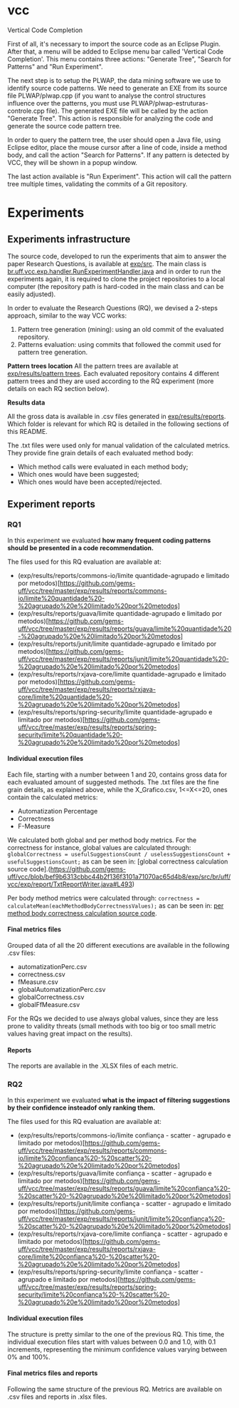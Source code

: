 # vcc
Vertical Code Completion

First of all, it's necessary to import the source code as an Eclipse Plugin. After that, a menu will be added to Eclipse menu bar called 'Vertical Code Completion'. This menu contains three actions: "Generate Tree",  "Search for Patterns" and "Run Experiment".

The next step is to setup the PLWAP, the data mining software we use to identify source code patterns. We need to generate an EXE from its source file PLWAP/plwap.cpp (if you want to analyse the control structures influence over the patterns, you must use PLWAP/plwap-estruturas-controle.cpp file). The generated EXE file will be called by the action "Generate Tree". This action is responsible for analyzing the code and generate the source code pattern tree.

In order to query the pattern tree, the user should open a Java file, using Eclipse editor, place the mouse cursor after a line of code, inside a method body, and call the action "Search for Patterns". If any pattern is detected by VCC, they will be shown in a popup window.

The last action available is "Run Experiment". This action will call the pattern tree multiple times, validating the commits of a Git repository.

# Experiments

## Experiments infrastructure

The source code, developed to run the experiments that aim to answer the paper Research Questions, is available at [exp/src](https://github.com/gems-uff/vcc/tree/master/exp/src/br/uff/vcc/exp). The main class is [br.uff.vcc.exp.handler.RunExperimentHandler.java](https://github.com/gems-uff/vcc/blob/master/exp/src/br/uff/vcc/exp/handler/RunExperimentHandler.java) and in order to run the experiments again, it is required to clone the project repositories to a local computer (the repository path is hard-coded in the main class and can be easily adjusted).

In order to evaluate the Research Questions (RQ), we devised a 2-steps approach, similar to the way VCC works:
1. Pattern tree generation (mining): using an old commit of the evaluated repository.
2. Patterns evaluation: using commits that followed the commit used for pattern tree generation.

**Pattern trees location**
All the pattern trees are available at [exp/results/pattern trees](https://github.com/gems-uff/vcc/tree/master/exp/results/pattern%20trees). Each evaluated repository contains 4 different pattern trees and they are used according to the RQ experiment (more details on each RQ section below).

**Results data**

All the gross data is available in .csv files generated in [exp/results/reports](https://github.com/gems-uff/vcc/tree/master/exp/results/reports). Which folder is relevant for which RQ is detailed in the following sections of this README. 

The .txt files were used only for manual validation of the calculated metrics. They provide fine grain details of each evaluated method body: 
* Which method calls were evaluated in each method body; 
* Which ones would have been suggested;
* Which ones would have been accepted/rejected.

## Experiment reports

### RQ1

In this experiment we evaluated **how many frequent coding patterns should be presented in a code recommendation.**

The files used for this RQ evaluation are available at:
* (exp/results/reports/commons-io/limite quantidade-agrupado e limitado por metodos)[https://github.com/gems-uff/vcc/tree/master/exp/results/reports/commons-io/limite%20quantidade%20-%20agrupado%20e%20limitado%20por%20metodos]
* (exp/results/reports/guava/limite quantidade-agrupado e limitado por metodos)[https://github.com/gems-uff/vcc/tree/master/exp/results/reports/guava/limite%20quantidade%20-%20agrupado%20e%20limitado%20por%20metodos]
* (exp/results/reports/junit/limite quantidade-agrupado e limitado por metodos)[https://github.com/gems-uff/vcc/tree/master/exp/results/reports/junit/limite%20quantidade%20-%20agrupado%20e%20limitado%20por%20metodos]
* (exp/results/reports/rxjava-core/limite quantidade-agrupado e limitado por metodos)[https://github.com/gems-uff/vcc/tree/master/exp/results/reports/rxjava-core/limite%20quantidade%20-%20agrupado%20e%20limitado%20por%20metodos]
* (exp/results/reports/spring-security/limite quantidade-agrupado e limitado por metodos)[https://github.com/gems-uff/vcc/tree/master/exp/results/reports/spring-security/limite%20quantidade%20-%20agrupado%20e%20limitado%20por%20metodos]

#### Individual execution files

Each file, starting with a number between 1 and 20, contains gross data for each evaluated amount of suggested methods. The .txt files are the fine grain details, as explained above, while the X_Grafico.csv, 1<=X<=20, ones contain the calculated metrics: 
* Automatization Percentage
* Correctness
* F-Measure

We calculated both global and per method body metrics. For the correctness for instance, global values are calculated through: 
`globalCorrectness = usefulSuggestionsCount / uselessSuggestionsCount + usefulSuggestionsCount;` as can be seen in: [global correctness calculation source code].(https://github.com/gems-uff/vcc/blob/bef9b6313cbbc44b2f136f3101a71070ac65d4b8/exp/src/br/uff/vcc/exp/report/TxtReportWriter.java#L493) 

Per body method metrics were calculated through:
`correctness = calculateMean(eachMethodBodyCorrectnessValues);` as can be seen in: [per method body correctness calculation source code](https://github.com/gems-uff/vcc/blob/bef9b6313cbbc44b2f136f3101a71070ac65d4b8/exp/src/br/uff/vcc/exp/report/TxtReportWriter.java#L204).

#### Final metrics files

Grouped data of all the 20 different executions are available in the following .csv files:
* automatizationPerc.csv
* correctness.csv
* fMeasure.csv
* globalAutomatizationPerc.csv
* globalCorrectness.csv
* globalFfMeasure.csv

For the RQs we decided to use always global values, since they are less prone to validity threats (small methods with too big or too small metric values having great impact on the results).

#### Reports

The reports are available in the .XLSX files of each metric.

### RQ2

In this experiment we evaluated **what is the impact of filtering suggestions by their confidence insteadof only ranking them.**

The files used for this RQ evaluation are available at:
* (exp/results/reports/commons-io/limite confiança - scatter - agrupado e limitado por metodos)[https://github.com/gems-uff/vcc/tree/master/exp/results/reports/commons-io/limite%20confiança%20-%20scatter%20-%20agrupado%20e%20limitado%20por%20metodos]
* (exp/results/reports/guava/limite confiança - scatter - agrupado e limitado por metodos)[https://github.com/gems-uff/vcc/tree/master/exp/results/reports/guava/limite%20confiança%20-%20scatter%20-%20agrupado%20e%20limitado%20por%20metodos]
* (exp/results/reports/junit/limite confiança - scatter - agrupado e limitado por metodos)[https://github.com/gems-uff/vcc/tree/master/exp/results/reports/junit/limite%20confiança%20-%20scatter%20-%20agrupado%20e%20limitado%20por%20metodos]
* (exp/results/reports/rxjava-core/limite confiança - scatter - agrupado e limitado por metodos)[https://github.com/gems-uff/vcc/tree/master/exp/results/reports/rxjava-core/limite%20confiança%20-%20scatter%20-%20agrupado%20e%20limitado%20por%20metodos]
* (exp/results/reports/spring-security/limite confiança - scatter - agrupado e limitado por metodos)[https://github.com/gems-uff/vcc/tree/master/exp/results/reports/spring-security/limite%20confiança%20-%20scatter%20-%20agrupado%20e%20limitado%20por%20metodos]

#### Individual execution files

The structure is pretty similar to the one of the previous RQ. This time, the individual execution files start with values between 0.0 and 1.0, with 0.1 increments, representing the minimum confidence values varying between 0% and 100%.

#### Final metrics files and reports

Following the same structure of the previous RQ. Metrics are available on .csv files and reports in .xlsx files.
